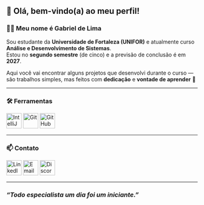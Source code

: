 ## 👋 Olá, bem-vindo(a) ao meu perfil!

### 🧑‍💻 Meu nome é **Gabriel de Lima**

Sou estudante da **Universidade de Fortaleza (UNIFOR)** e atualmente curso **Análise e Desenvolvimento de Sistemas**.  
Estou no **segundo semestre** (de cinco) e a previsão de conclusão é em **2027**.

Aqui você vai encontrar alguns projetos que desenvolvi durante o curso — são trabalhos simples, mas feitos com **dedicação** e **vontade de aprender** 🚀

---

### 🛠️ Ferramentas

[<img src="https://upload.wikimedia.org/wikipedia/commons/9/9c/IntelliJ_IDEA_Icon.svg" alt="IntelliJ IDEA" height="40"/>](https://www.jetbrains.com/idea/) 
[<img src="https://upload.wikimedia.org/wikipedia/commons/thumb/3/3f/Git_icon.svg/97px-Git_icon.svg.png?20220905010122" alt="Git" height="40"/>](https://git-scm.com/)
[<img src="https://upload.wikimedia.org/wikipedia/commons/thumb/1/10/Codicons_%E2%80%93_github-inverted.svg/1280px-Codicons_%E2%80%93_github-inverted.svg.png" alt="GitHub" height="40"/>](https://github.com/EstenioGabriel)

---

### 📫 Contato

[<img src="https://upload.wikimedia.org/wikipedia/commons/thumb/f/f4/Linked-in-alt.svg/1280px-Linked-in-alt.svg.png" alt="LinkedIn" height="40"/>](https://www.linkedin.com/in/estenio-gabriel-157914352/)
[<img src="https://upload.wikimedia.org/wikipedia/commons/thumb/7/7e/Gmail_icon_%282020%29.svg/512px-Gmail_icon_%282020%29.svg.png" alt="Email" height="40"/>](mailto:esteniogabrieldelima@gmail.com)
[<img src="https://pngimg.com/uploads/discord/discord_PNG8.png" alt="Discord" height="40"/>](https://discord.gg/Zs8SbsgfCC)

---

###  *“Todo especialista um dia foi um iniciante.”*
